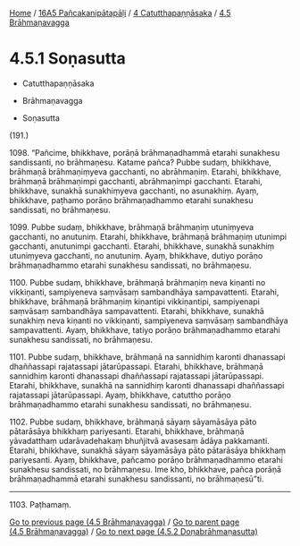 
[Home](/) / [16A5 Pañcakanipātapāḷi](../...md) / [4 Catutthapaṇṇāsaka](...md) / [4.5 Brāhmaṇavagga](../16A5/4/4.5.md)

# 4.5.1 Soṇasutta

* Catutthapaṇṇāsaka

* Brāhmaṇavagga

* Soṇasutta

(191.)

1098\. “Pañcime, bhikkhave, porāṇā brāhmaṇadhammā etarahi sunakhesu sandissanti, no brāhmaṇesu. Katame pañca? Pubbe sudaṃ, bhikkhave, brāhmaṇā brāhmaṇiṃyeva gacchanti, no abrāhmaṇiṃ. Etarahi, bhikkhave, brāhmaṇā brāhmaṇimpi gacchanti, abrāhmaṇimpi gacchanti. Etarahi, bhikkhave, sunakhā sunakhiṃyeva gacchanti, no asunakhiṃ. Ayaṃ, bhikkhave, paṭhamo porāṇo brāhmaṇadhammo etarahi sunakhesu sandissati, no brāhmaṇesu.

1099\. Pubbe sudaṃ, bhikkhave, brāhmaṇā brāhmaṇiṃ utuniṃyeva gacchanti, no anutuniṃ. Etarahi, bhikkhave, brāhmaṇā brāhmaṇiṃ utunimpi gacchanti, anutunimpi gacchanti. Etarahi, bhikkhave, sunakhā sunakhiṃ utuniṃyeva gacchanti, no anutuniṃ. Ayaṃ, bhikkhave, dutiyo porāṇo brāhmaṇadhammo etarahi sunakhesu sandissati, no brāhmaṇesu.

1100\. Pubbe sudaṃ, bhikkhave, brāhmaṇā brāhmaṇiṃ neva kiṇanti no vikkiṇanti, sampiyeneva saṃvāsaṃ sambandhāya sampavattenti. Etarahi, bhikkhave, brāhmaṇā brāhmaṇiṃ kiṇantipi vikkiṇantipi, sampiyenapi saṃvāsaṃ sambandhāya sampavattenti. Etarahi, bhikkhave, sunakhā sunakhiṃ neva kiṇanti no vikkiṇanti, sampiyeneva saṃvāsaṃ sambandhāya sampavattenti. Ayaṃ, bhikkhave, tatiyo porāṇo brāhmaṇadhammo etarahi sunakhesu sandissati, no brāhmaṇesu.

1101\. Pubbe sudaṃ, bhikkhave, brāhmaṇā na sannidhiṃ karonti dhanassapi dhaññassapi rajatassapi jātarūpassapi. Etarahi, bhikkhave, brāhmaṇā sannidhiṃ karonti dhanassapi dhaññassapi rajatassapi jātarūpassapi. Etarahi, bhikkhave, sunakhā na sannidhiṃ karonti dhanassapi dhaññassapi rajatassapi jātarūpassapi. Ayaṃ, bhikkhave, catuttho porāṇo brāhmaṇadhammo etarahi sunakhesu sandissati, no brāhmaṇesu.

1102\. Pubbe sudaṃ, bhikkhave, brāhmaṇā sāyaṃ sāyamāsāya pāto pātarāsāya bhikkhaṃ pariyesanti. Etarahi, bhikkhave, brāhmaṇā yāvadatthaṃ udarāvadehakaṃ bhuñjitvā avasesaṃ ādāya pakkamanti. Etarahi, bhikkhave, sunakhā sāyaṃ sāyamāsāya pāto pātarāsāya bhikkhaṃ pariyesanti. Ayaṃ, bhikkhave, pañcamo porāṇo brāhmaṇadhammo etarahi sunakhesu sandissati, no brāhmaṇesu. Ime kho, bhikkhave, pañca porāṇā brāhmaṇadhammā etarahi sunakhesu sandissanti, no brāhmaṇesū”ti.

---

1103\. Paṭhamaṃ.



[Go to previous page (4.5 Brāhmaṇavagga)](../16A5/4/4.5.md) / [Go to parent page (4.5 Brāhmaṇavagga)](../16A5/4/4.5.md) / [Go to next page (4.5.2 Doṇabrāhmaṇasutta)](4.5.2.md)


